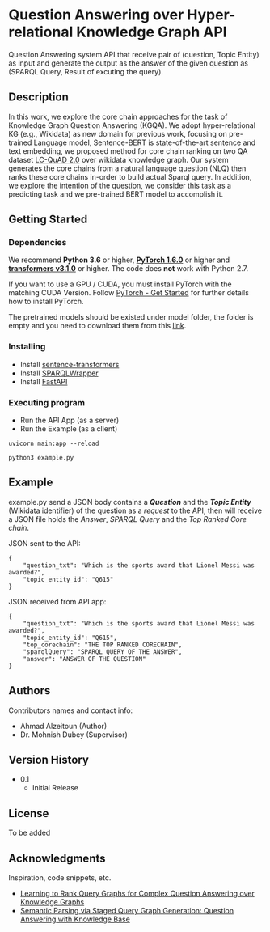 # Question Answering over Hyper-relational Knowledge Graph API

Question Answering system API that receive pair of (question, Topic Entity) as input and generate the output as the answer of the given question as (SPARQL Query, Result of excuting the query).

## Description

In this work, we explore the core chain approaches for the task of Knowledge Graph Question Answering (KGQA). We adopt hyper-relational KG (e.g., Wikidata) as new domain for previous work, focusing on pre-trained Language model, Sentence-BERT is state-of-the-art sentence and text embedding, we proposed method for core chain ranking on two QA dataset [LC-QuAD 2.0](https://figshare.com/projects/LCQuAD_2_0/62270) over wikidata knowledge graph. Our system generates the core chains from a natural language question (NLQ) then ranks these core chains in-order to build actual Sparql query. In addition, we explore the intention of the question, we consider this task as a predicting task and we pre-trained BERT model to accomplish it.

## Getting Started

### Dependencies

We recommend **Python 3.6** or higher, **[PyTorch 1.6.0](https://pytorch.org/get-started/locally/)** or higher and **[transformers v3.1.0](https://github.com/huggingface/transformers)** or higher. The code does **not** work with Python 2.7.

If you want to use a GPU / CUDA, you must install PyTorch with the matching CUDA Version. Follow
[PyTorch - Get Started](https://pytorch.org/get-started/locally/) for further details how to install PyTorch.

The pretrained models should be existed under model folder, the folder is empty and you need to download them from this [link](https://github.com/aalzeitoun/QA-over-HKG-API).

### Installing

* Install [sentence-transformers](https://github.com/UKPLab/sentence-transformers)
* Install [SPARQLWrapper](https://github.com/RDFLib/sparqlwrapper)
* Install [FastAPI](https://fastapi.tiangolo.com)


### Executing program

* Run the API App (as a server)
* Run the Example (as a client)
```
uvicorn main:app --reload
```
```
python3 example.py
```

## Example

example.py send a JSON body contains a ***Question*** and the ***Topic Entity*** (Wikidata identifier) of the question as a *request* to the API, then will receive a JSON file holds the *Answer*, *SPARQL Query* and the *Top Ranked Core chain*.

JSON sent to the API:
```
{
    "question_txt": "Which is the sports award that Lionel Messi was awarded?",
    "topic_entity_id": "Q615"
}
```

JSON received from API app:
```
{
    "question_txt": "Which is the sports award that Lionel Messi was awarded?",
    "topic_entity_id": "Q615",
    "top_corechain": "THE TOP RANKED CORECHAIN",
    "sparqlQuery": "SPARQL QUERY OF THE ANSWER",
    "answer": "ANSWER OF THE QUESTION"
}
```

## Authors

Contributors names and contact info:

* Ahmad Alzeitoun (Author)  
* Dr. Mohnish Dubey (Supervisor)

## Version History

* 0.1
    * Initial Release

## License

To be added

## Acknowledgments

Inspiration, code snippets, etc.
* [Learning to Rank Query Graphs for Complex Question Answering over Knowledge Graphs](https://arxiv.org/abs/1811.01118)
* [Semantic Parsing via Staged Query Graph Generation: Question Answering with Knowledge Base](https://www.microsoft.com/en-us/research/wp-content/uploads/2016/02/ACL15-STAGG.pdf)
